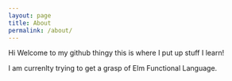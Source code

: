 ```yaml
---
layout: page
title: About
permalink: /about/
---
```


Hi Welcome to my github thingy this is where I put up stuff I learn!

I am currenlty trying to get a grasp of Elm Functional Language.
